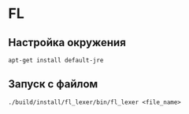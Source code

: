 # FL

## Настройка окружения
```
apt-get install default-jre
```

## Запуск с файлом
```
./build/install/fl_lexer/bin/fl_lexer <file_name>
```
